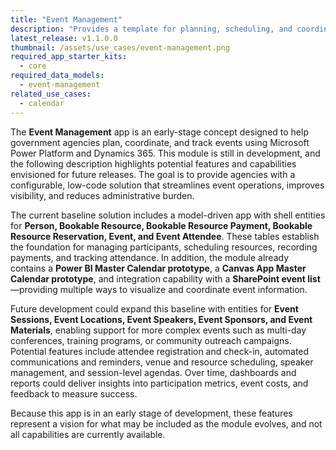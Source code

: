 ```yaml
---
title: "Event Management"
description: "Provides a template for planning, scheduling, and coordinating events, attendees, and bookable resources across an organization."
latest_release: v1.1.0.0
thumbnail: /assets/use_cases/event-management.png
required_app_starter_kits:
  - core
required_data_models:
  - event-management
related_use_cases:
  - calendar
---
```


The **Event Management** app is an early-stage concept designed to help government agencies plan, coordinate, and track events using Microsoft Power Platform and Dynamics 365. This module is still in development, and the following description highlights potential features and capabilities envisioned for future releases. The goal is to provide agencies with a configurable, low-code solution that streamlines event operations, improves visibility, and reduces administrative burden.

The current baseline solution includes a model-driven app with shell entities for **Person, Bookable Resource, Bookable Resource Payment, Bookable Resource Reservation, Event, and Event Attendee**. These tables establish the foundation for managing participants, scheduling resources, recording payments, and tracking attendance. In addition, the module already contains a **Power BI Master Calendar prototype**, a **Canvas App Master Calendar prototype**, and integration capability with a **SharePoint event list**—providing multiple ways to visualize and coordinate event information.

Future development could expand this baseline with entities for **Event Sessions, Event Locations, Event Speakers, Event Sponsors, and Event Materials**, enabling support for more complex events such as multi-day conferences, training programs, or community outreach campaigns. Potential features include attendee registration and check-in, automated communications and reminders, venue and resource scheduling, speaker management, and session-level agendas. Over time, dashboards and reports could deliver insights into participation metrics, event costs, and feedback to measure success.

Because this app is in an early stage of development, these features represent a vision for what may be included as the module evolves, and not all capabilities are currently available.

